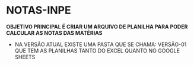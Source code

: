 # NOTAS-INPE

**OBJETIVO PRINCIPAL É CRIAR UM ARQUIVO DE PLANILHA PARA PODER CALCULAR AS NOTAS DAS MATÉRIAS**

- NA VERSÃO ATUAL EXISTE UMA PASTA QUE SE CHAMA: VERSÃO-01 QUE TEM AS PLANILHAS TANTO DO EXCEL QUANTO NO GOOGLE SHEETS
